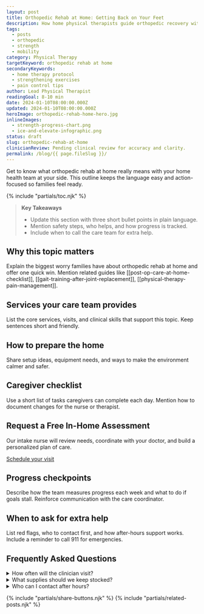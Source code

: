 ```yaml
---
layout: post
title: Orthopedic Rehab at Home: Getting Back on Your Feet
description: How home physical therapists guide orthopedic recovery with pacing, pain control, and mobility goals.
tags:
  - posts
  - orthopedic
  - strength
  - mobility
category: Physical Therapy
targetKeyword: orthopedic rehab at home
secondaryKeywords:
  - home therapy protocol
  - strengthening exercises
  - pain control tips
author: Lead Physical Therapist
readingGoal: 8-10 min
date: 2024-01-10T08:00:00.000Z
updated: 2024-01-10T08:00:00.000Z
heroImage: orthopedic-rehab-home-hero.jpg
inlineImages:
  - strength-progress-chart.png
  - ice-and-elevate-infographic.png
status: draft
slug: orthopedic-rehab-at-home
clinicianReview: Pending clinical review for accuracy and clarity.
permalink: /blog/{{ page.fileSlug }}/
---
```

Get to know what orthopedic rehab at home really means with your home health team at your side. This outline keeps the language easy and action-focused so families feel ready.

<!--more-->

{% include "partials/toc.njk" %}

> **Key Takeaways**
> - Update this section with three short bullet points in plain language.
> - Mention safety steps, who helps, and how progress is tracked.
> - Include when to call the care team for extra help.

## Why this topic matters
Explain the biggest worry families have about orthopedic rehab at home and offer one quick win. Mention related guides like [[post-op-care-at-home-checklist]], [[gait-training-after-joint-replacement]], [[physical-therapy-pain-management]].

## Services your care team provides
List the core services, visits, and clinical skills that support this topic. Keep sentences short and friendly.

## How to prepare the home
Share setup ideas, equipment needs, and ways to make the environment calmer and safer.

## Caregiver checklist
Use a short list of tasks caregivers can complete each day. Mention how to document changes for the nurse or therapist.

<div class="cta-panel" role="complementary" aria-label="Free in-home assessment">
  <h2>Request a Free In-Home Assessment</h2>
  <p>Our intake nurse will review needs, coordinate with your doctor, and build a personalized plan of care.</p>
  <p><a class="button" href="/contact/">Schedule your visit</a></p>
</div>

## Progress checkpoints
Describe how the team measures progress each week and what to do if goals stall. Reinforce communication with the care coordinator.

## When to ask for extra help
List red flags, who to contact first, and how after-hours support works. Include a reminder to call 911 for emergencies.

## Frequently Asked Questions
<details>
  <summary>How often will the clinician visit?</summary>
  <p>Give a ballpark visit frequency and note that the care plan may change based on progress.</p>
</details>
<details>
  <summary>What supplies should we keep stocked?</summary>
  <p>List a few common items and explain how to request more through the agency or insurance.</p>
</details>
<details>
  <summary>Who can I contact after hours?</summary>
  <p>Explain the on-call nurse or therapist process and set expectations for emergency care.</p>
</details>

{% include "partials/share-buttons.njk" %}
{% include "partials/related-posts.njk" %}

